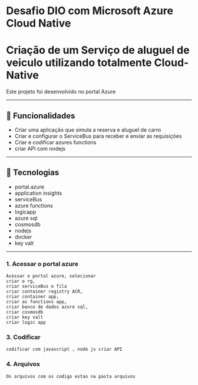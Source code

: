 # Desafio DIO com Microsoft Azure Cloud Native
# Criação de um Serviço de aluguel de veiculo utilizando  totalmente Cloud-Native
Este projeto foi desenvolvido no portal Azure

---

## 🚀 Funcionalidades

-  Criar uma aplicação que simula a reserva e aluguel de carro
-  Criar e configurar o ServiceBus para receber e enviar as requisições
-  Criar e codificar azures functions
-  criar API com nodejs

 
---

## 🧰 Tecnologias

- portal.azure
- application insights
- serviceBus
- azure functions
- logicapp
- azure sql
- cosmosdb
- nodejs
- docker
- key valt

---

### 1. Acessar o portal azure
    Acessar o portal azure, selecionar     
    criar o rg,
    criar serviceBus e fila
    criar container registry ACR,
    criar container app,
    criar as functions app,
    criar banco de dados azure sql,
    criar cosmosdb   
    criar key valt 
    criar logic app
    
    
### 3. Codificar 
    codificar com javascript , node js criar API
    
### 4. Arquivos
    Os arquivos com os codigo estao na pasta arquivos
    
  

     
      

